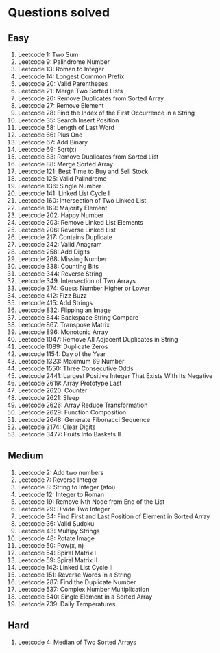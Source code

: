 # Questions solved

## Easy
1. Leetcode 1: Two Sum
2. Leetcode 9: Palindrome Number
3. Leetcode 13: Roman to Integer
4. Leetcode 14: Longest Common Prefix
5. Leetcode 20: Valid Parentheses
6. Leetcode 21: Merge Two Sorted Lists
7. Leetcode 26: Remove Duplicates from Sorted Array
8. Leetcode 27: Remove Element
9. Leetcode 28: Find the Index of the First Occurrence in a String
10. Leetcode 35: Search Insert Position
11. Leetcode 58: Length of Last Word
12. Leetcode 66: Plus One
13. Leetcode 67: Add Binary
14. Leetcode 69: Sqrt(x)
15. Leetcode 83: Remove Duplicates from Sorted List
16. Leetcode 88: Merge Sorted Array
17. Leetcode 121: Best Time to Buy and Sell Stock
18. Leetcode 125: Valid Palindrome
19. Leetcode 136: Single Number
20. Leetcode 141: Linked List Cycle I
21. Leetcode 160: Intersection of Two Linked List
22. Leetcode 169: Majority Element
23. Leetcode 202: Happy Number
24. Leetcode 203: Remove Linked List Elements
25. Leetcode 206: Reverse Linked List
26. Leetcode 217: Contains Duplicate
27. Leetcode 242: Valid Anagram
28. Leetcode 258: Add Digits
29. Leetcode 268: Missing Number
30. Leetcode 338: Counting Bits
31. Leetcode 344: Reverse String
32. Leetcode 349. Intersection of Two Arrays
33. Leetcode 374: Guess Number Higher or Lower
34. Leetcode 412: Fizz Buzz
35. Leetcode 415: Add Strings
36. Leetcode 832: Flipping an Image
37. Leetcode 844: Backspace String Compare
38. Leetcode 867: Transpose Matrix
39. Leetcode 896: Monotonic Array
40. Leetcode 1047: Remove All Adjacent Duplicates in String
41. Leetcode 1089: Duplicate Zeros
42. Leetcode 1154: Day of the Year
43. Leetcode 1323: Maximum 69 Number
44. Leetcode 1550: Three Consecutive Odds
45. Leetcode 2441: Largest Positive Integer That Exists With Its Negative
46. Leetcode 2619: Array Prototype Last
47. Leetcode 2620: Counter
48. Leetcode 2621: Sleep
49. Leetcode 2626: Array Reduce Transformation
50. Leetcode 2629: Function Composition
51. Leetcode 2648: Generate Fibonacci Sequence
52. Leetcode 3174: Clear Digits
53. Leetcode 3477: Fruits Into Baskets II

## Medium
1. Leetcode 2: Add two numbers
2. Leetcode 7: Reverse Integer
3. Leetcode 8: String to Integer (atoi)
4. Leetcode 12: Integer to Roman
5. Leetcode 19: Remove Nth Node from End of the List
6. Leetcode 29: Divide Two Integer
7. Leetcode 34: Find First and Last Position of Element in Sorted Array
8. Leetcode 36: Valid Sudoku
9. Leetcode 43: Multipy Strings
10. Leetcode 48: Rotate Image
11. Leetcode 50: Pow(x, n)
12. Leetcode 54: Spiral Matrix I
13. Leetcode 59: Spiral Matrix II
14. Leetcode 142: Linked List Cycle II
15. Leetcode 151: Reverse Words in a String
16. Leetcode 287: Find the Duplicate Number
17. Leetcode 537: Complex Number Multiplication
18. Leetcode 540: Single Element in a Sorted Array
19. Leetcode 739: Daily Temperatures

## Hard
1. Leetcode 4: Median of Two Sorted Arrays
